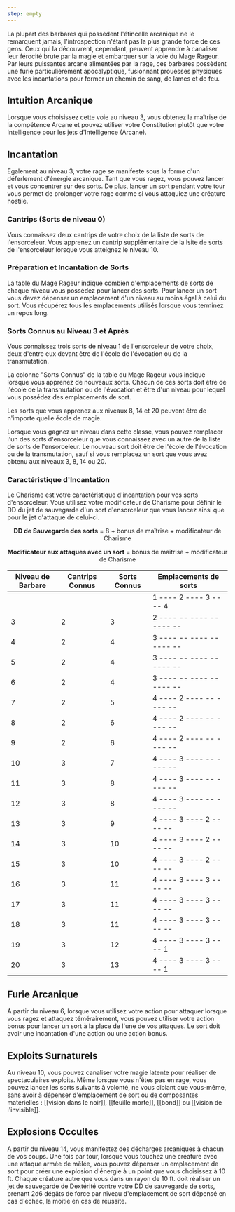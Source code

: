 ```yaml
---
step: empty
---
```

La plupart des barbares qui possèdent l'étincelle arcanique ne le remarquent jamais, l'introspection n'étant pas la plus grande force de ces gens. Ceux qui la découvrent, cependant, peuvent apprendre à canaliser leur férocité brute par la magie et embarquer sur la voie du Mage Rageur. Par leurs puissantes arcane alimentées par la rage, ces barbares possèdent une furie particulièrement apocalyptique, fusionnant prouesses physiques avec les incantations pour former un chemin de sang, de lames et de feu.

## Intuition Arcanique

Lorsque vous choisissez cette voie au niveau 3, vous obtenez la maîtrise de la compétence Arcane et pouvez utiliser votre Constitution plutôt que votre Intelligence pour les jets d'Intelligence (Arcane).

## Incantation

Egalement au niveau 3, votre rage se manifeste sous la forme d'un déferlement d'énergie arcanique. Tant que vous ragez, vous pouvez lancer et vous concentrer sur des sorts. De plus, lancer un sort pendant votre tour vous permet de prolonger votre rage comme si vous attaquiez une créature hostile. 
### Cantrips (Sorts de niveau 0)

Vous connaissez deux cantrips de votre choix de la liste de sorts de l'ensorceleur. Vous apprenez un cantrip supplémentaire de la lsite de sorts de l'ensorceleur lorsque vous atteignez le niveau 10.

### Préparation et Incantation de Sorts

La table du Mage Rageur indique combien d'emplacements de sorts de chaque niveau vous possédez pour lancer des sorts. Pour lancer un sort vous devez dépenser un emplacement d'un niveau au moins égal à celui du sort. Vous récupérez tous les emplacements utilisés lorsque vous terminez un repos long.

### Sorts Connus au Niveau 3 et Après

Vous connaissez trois sorts de niveau 1 de l'ensorceleur de votre choix, deux d'entre eux devant être de l'école de l'évocation ou de la transmutation. 

La colonne "Sorts Connus" de la table du Mage Rageur vous indique lorsque vous apprenez de nouveaux sorts. Chacun de ces sorts doit être de l'école de la transmutation ou de l'évocation et être d'un niveau pour lequel vous possédez des emplacements de sort. 

Les sorts que vous apprenez aux niveaux 8, 14 et 20 peuvent être de n'importe quelle école de magie. 

Lorsque vous gagnez un niveau dans cette classe, vous pouvez remplacer l'un des sorts d'ensorceleur que vous connaissez avec un autre de la liste de sorts de l'ensorceleur. Le nouveau sort doit être de l'école de l'évocation ou de la transmutation, sauf si vous remplacez un sort que vous avez obtenu aux niveaux 3, 8, 14 ou 20.

### Caractéristique d'Incantation

Le Charisme est votre caractéristique d'incantation pour vos sorts d'ensorceleur. Vous utilisez votre modificateur de Charisme pour définir le DD du jet de sauvegarde d'un sort d'ensorceleur que vous lancez ainsi que pour le jet d'attaque de celui-ci.

<p style="text-align:center"><b>DD de Sauvegarde des sorts</b> = 8 + bonus de maîtrise + modificateur de Charisme</p>

<p style="text-align:center"><b>Modificateur aux attaques avec un sort</b> = bonus de maîtrise + modificateur de Charisme</p>

| Niveau de Barbare | Cantrips Connus | Sorts Connus | Emplacements de sorts      |
| ----------------- | --------------- | ------------ | -------------------------- |
|                   |                 |              | 1  ---- 2  ---- 3  ---- 4  |
| 3                 | 2               | 3            | 2  ---- -- ---- -- ---- -- |
| 4                 | 2               | 4            | 3  ---- -- ---- -- ---- -- |
| 5                 | 2               | 4            | 3  ---- -- ---- -- ---- -- |
| 6                 | 2               | 4            | 3  ---- -- ---- -- ---- -- |
| 7                 | 2               | 5            | 4  ---- 2  ---- -- ---- -- |
| 8                 | 2               | 6            | 4  ---- 2  ---- -- ---- -- |
| 9                 | 2               | 6            | 4  ---- 2  ---- -- ---- -- |
| 10                | 3               | 7            | 4  ---- 3  ---- -- ---- -- |
| 11                | 3               | 8            | 4  ---- 3  ---- -- ---- -- |
| 12                | 3               | 8            | 4  ---- 3  ---- -- ---- -- |
| 13                | 3               | 9            | 4  ---- 3  ---- 2  ---- -- |
| 14                | 3               | 10           | 4  ---- 3  ---- 2  ---- -- |
| 15                | 3               | 10           | 4  ---- 3  ---- 2  ---- -- |
| 16                | 3               | 11           | 4  ---- 3  ---- 3  ---- -- |
| 17                | 3               | 11           | 4  ---- 3  ---- 3  ---- -- |
| 18                | 3               | 11           | 4  ---- 3  ---- 3  ---- -- |
| 19                | 3               | 12           | 4  ---- 3  ---- 3  ---- 1  |
| 20                | 3               | 13           | 4  ---- 3  ---- 3  ---- 1  |
## Furie Arcanique

A partir du niveau 6, lorsque vous utilisez votre action pour attaquer lorsque vous ragez et attaquez témérairement, vous pouvez utiliser votre action bonus pour lancer un sort à la place de l'une de vos attaques. Le sort doit avoir une incantation d'une action ou une action bonus.

## Exploits Surnaturels

Au niveau 10, vous pouvez canaliser votre magie latente pour réaliser de spectaculaires exploits. Même lorsque vous n'êtes pas en rage, vous pouvez lancer les sorts suivants à volonté, ne vous ciblant que vous-même, sans avoir à dépenser d'emplacement de sort ou de composantes matérielles : [[vision dans le noir]], [[feuille morte]], [[bond]] ou [[vision de l'invisible]].

## Explosions Occultes

A partir du niveau 14, vous manifestez des décharges arcaniques à chacun de vos coups. Une fois par tour, lorsque vous touchez une créature avec une attaque armée de mêlée, vous pouvez dépenser un emplacement de sort pour créer une explosion d'énergie à un point que vous choisissez à 10 ft. Chaque créature autre que vous dans un rayon de 10 ft. doit réaliser un jet de sauvegarde de Dextérité contre votre DD de sauvegarde de sorts, prenant 2d6 dégâts de force par niveau d'emplacement de sort dépensé en cas d'échec, la moitié en cas de réussite.